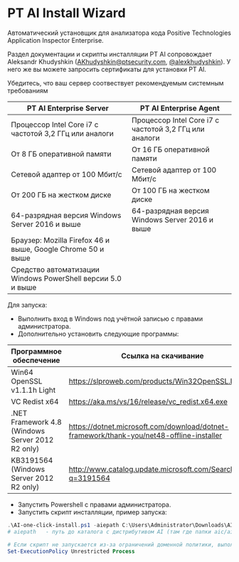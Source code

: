 # PT AI Install Wizard
Автоматический установщик для анализатора кода Positive Technologies Application Inspector Enterprise.

Раздел документации и скрипты инсталляции PT AI сопровождает Aleksandr Khudyshkin (AKhudyshkin@ptsecurity.com, [@alexkhudyshkin](https://github.com/alexkhudyshkin)). У него же вы можете запросить сертификаты для установки PT AI. 


Убедитесь, что ваш сервер соотвествует рекомендуемым системным требованиям

| PT AI Enterprise Server                                     |    PT AI Enterprise Agent                                                   |
|-------------------------------------------------------------|-----------------------------------------------------------------------------|
| Процессор Intel Core i7 с частотой 3,2 ГГц или аналоги      | Процессор Intel Core i7 с частотой 3,2 ГГц или аналоги                      |
| От 8 ГБ оперативной памяти                                  | От 16 ГБ оперативной памяти                                                 |
| Сетевой адаптер от 100 Мбит/с                               | Сетевой адаптер от 100 Мбит/с                                               |
| От 200 ГБ на жестком диске                                  | От 100 ГБ на жестком диске                                                  |
| 64-разрядная версия Windows Server 2016 и выше              | 64-разрядная версия Windows Server 2016 и выше                              |
| Браузер: Mozilla Firefox 46 и выше, Google Chrome 50 и выше |                                                                             |
| Средство автоматизации Windows PowerShell версии 5.0 и выше |                                                                             |

Для запуска:
- Выполнить вход в Windows под учётной записью с правами администратора.
- Дополнительно установить следующие программы:

| Программное обеспечение                          | Ссылка на скачивание                                                                     |
|--------------------------------------------------|------------------------------------------------------------------------------------------|
| Win64 OpenSSL v1.1.1h Light                      | https://slproweb.com/products/Win32OpenSSL.html                                          |
| VC Redist x64                                    | https://aka.ms/vs/16/release/vc_redist.x64.exe                                           |
| .NET Framework 4.8 (Windows Server 2012 R2 only) | https://dotnet.microsoft.com/download/dotnet-framework/thank-you/net48-offline-installer |
| KB3191564 (Windows Server 2012 R2 only)          | http://www.catalog.update.microsoft.com/Search.aspx?q=3191564                            |

- Запустить Powershell с правами администратора.
- Запустить скрипт инсталляции, пример запуска:
```powershell
.\AI-one-click-install.ps1 -aiepath C:\Users\Administrator\Downloads\AIE
# aiepath 	- путь до каталога с дистрибутивом AI (там где папки aic/aiv/aie)
```
```powershell
# Если скрипт не запускается из-за ограничений доменной политики, выполните следующую команду
Set-ExecutionPolicy Unrestricted Process
```

